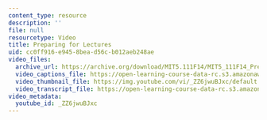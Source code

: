 ```yaml
---
content_type: resource
description: ''
file: null
resourcetype: Video
title: Preparing for Lectures
uid: cc0ff916-e945-8bea-d56c-b012aeb248ae
video_files:
  archive_url: https://archive.org/download/MIT5.111F14/MIT5_111F14_PreparingLectures_300k.mp4
  video_captions_file: https://open-learning-course-data-rc.s3.amazonaws.com/5-111sc-principles-of-chemical-science-fall-2014/d7e60309cf5759c69ce2a45f22962e15_ZZ6jwuBJxc.vtt
  video_thumbnail_file: https://img.youtube.com/vi/_ZZ6jwuBJxc/default.jpg
  video_transcript_file: https://open-learning-course-data-rc.s3.amazonaws.com/5-111sc-principles-of-chemical-science-fall-2014/0035eb927845c7d70ba2e123eceb3c9d_ZZ6jwuBJxc.pdf
video_metadata:
  youtube_id: _ZZ6jwuBJxc
---
```

